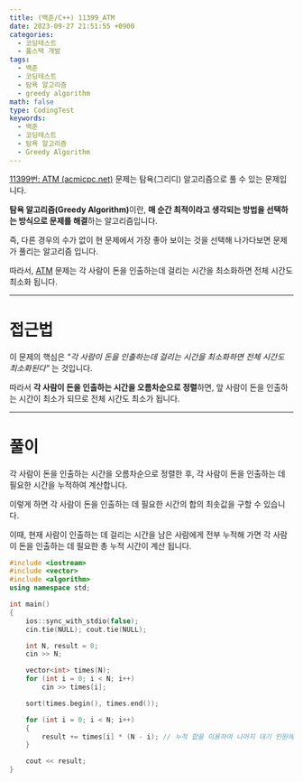 ```yaml
---
title: (백준/C++) 11399_ATM
date: 2023-09-27 21:51:55 +0900
categories:
  - 코딩테스트
  - 풀스택 개발
tags:
  - 백준
  - 코딩테스트
  - 탐욕 알고리즘
  - greedy algorithm
math: false
type: CodingTest
keywords:
  - 백준
  - 코딩테스트
  - 탐욕 알고리즘
  - Greedy Algorithm
---
```


[11399번: ATM (acmicpc.net)](https://www.acmicpc.net/problem/11399) 문제는 탐욕(그리디) 알고리즘으로 풀 수 있는 문제입니다.

<span class="keyword">**탐욕 알고리즘(Greedy Algorithm)**</span>이란, **<span class="font_highlight">매 순간 최적이라고 생각되는 방법</span>을 선택하는 방식으로 문제를 해결**하는 알고리즘입니다.

즉, 다른 경우의 수가 없이 현 문제에서 가장 좋아 보이는 것을 선택해 나가다보면 문제가 풀리는 알고리즘 입니다.

따라서, [ATM](https://www.acmicpc.net/problem/11399) 문제는 각 사람이 돈을 인출하는데 걸리는 시간을 최소화하면 전체 시간도 최소화 됩니다.

---

# 접근법

이 문제의 핵심은 <span class="serif">*"각 사람이 돈을 인출하는데 걸리는 시간을 최소화하면 전체 시간도 최소화된다"*</span> 는 것입니다.

따라서 **각 사람이 돈을 인출하는 시간을 오름차순으로 정렬**하면, 앞 사람이 돈을 인출하는 시간이 최소가 되므로 전체 시간도 최소가 됩니다.

---

# 풀이

각 사람이 돈을 인출하는 시간을 오름차순으로 정렬한 후, 각 사람이 돈을 인출하는 데 필요한 시간을 누적하여 계산합니다.

이렇게 하면 각 사람이 돈을 인출하는 데 필요한 시간의 합의 최솟값을 구할 수 있습니다.

이때, 현재 사람이 인출하는 데 걸리는 시간을 남은 사람에게 전부 누적해 가면 각 사람이 돈을 인출하는 데 필요한 총 누적 시간이 계산 됩니다.

```cpp
#include <iostream>
#include <vector>
#include <algorithm>
using namespace std;

int main()
{
	ios::sync_with_stdio(false);
	cin.tie(NULL); cout.tie(NULL);

	int N, result = 0;
	cin >> N;

	vector<int> times(N);
	for (int i = 0; i < N; i++)
		cin >> times[i];

	sort(times.begin(), times.end());

	for (int i = 0; i < N; i++)
	{
		result += times[i] * (N - i); // 누적 합을 이용하여 나머지 대기 인원에 현재 시간을 전부 추가한다.
	}

	cout << result;
}
```